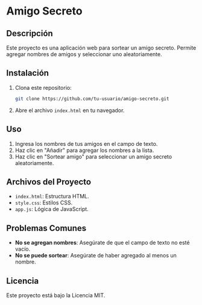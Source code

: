 # Amigo Secreto

## Descripción
Este proyecto es una aplicación web para sortear un amigo secreto. Permite agregar nombres de amigos y seleccionar uno aleatoriamente.

## Instalación
1. Clona este repositorio:
   ```bash
   git clone https://github.com/tu-usuario/amigo-secreto.git
   ```
2. Abre el archivo `index.html` en tu navegador.

## Uso
1. Ingresa los nombres de tus amigos en el campo de texto.
2. Haz clic en "Añadir" para agregar los nombres a la lista.
3. Haz clic en "Sortear amigo" para seleccionar un amigo secreto aleatoriamente.

## Archivos del Proyecto
- `index.html`: Estructura HTML.
- `style.css`: Estilos CSS.
- `app.js`: Lógica de JavaScript.

## Problemas Comunes
- **No se agregan nombres**: Asegúrate de que el campo de texto no esté vacío.
- **No se puede sortear**: Asegúrate de haber agregado al menos un nombre.

## Licencia
Este proyecto está bajo la Licencia MIT.
